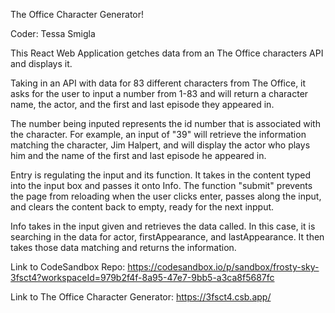 The Office Character Generator!

Coder: Tessa Smigla

This React Web Application getches data from an The Office characters API and displays it. 

Taking in an API with data for 83 different characters from The Office, it asks for the user to input a number from 1-83 and will return a character name, the actor, and the first and last episode they appeared in. 

The number being inputed represents the id number that is associated with the character. For example, an input of "39" will retrieve the information matching the character, Jim Halpert, and will display the actor who plays him and the name of the first and last episode he appeared in. 

Entry is regulating the input and its function. It takes in the content typed into the input box and passes it onto Info. The function "submit" prevents the page from reloading when the user clicks enter, passes along the input, and clears the content back to empty, ready for the next inpput.

Info takes in the input given and retrieves the data called. In this case, it is searching in the data for actor, firstAppearance, and lastAppearance. It then takes those data matching and returns the information. 

Link to CodeSandbox Repo: https://codesandbox.io/p/sandbox/frosty-sky-3fsct4?workspaceId=979b2f4f-8a95-47e7-9bb5-a3ca8f5687fc


Link to The Office Character Generator: https://3fsct4.csb.app/


